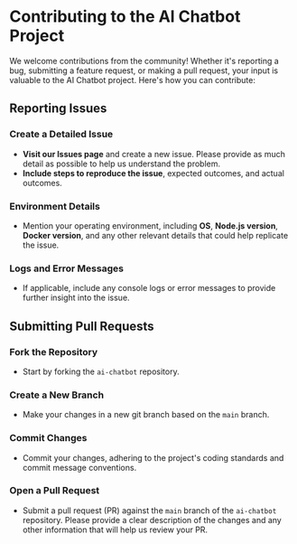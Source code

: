 # Contributing to the AI Chatbot Project

We welcome contributions from the community! Whether it's reporting a bug, submitting a feature request, or making a pull request, your input is valuable to the AI Chatbot project. Here's how you can contribute:

## Reporting Issues

### Create a Detailed Issue
- **Visit our Issues page** and create a new issue. Please provide as much detail as possible to help us understand the problem. 
- **Include steps to reproduce the issue**, expected outcomes, and actual outcomes.

### Environment Details
- Mention your operating environment, including **OS**, **Node.js version**, **Docker version**, and any other relevant details that could help replicate the issue.

### Logs and Error Messages
- If applicable, include any console logs or error messages to provide further insight into the issue.

## Submitting Pull Requests

### Fork the Repository
- Start by forking the `ai-chatbot` repository.

### Create a New Branch
- Make your changes in a new git branch based on the `main` branch.

### Commit Changes
- Commit your changes, adhering to the project's coding standards and commit message conventions.

### Open a Pull Request
- Submit a pull request (PR) against the `main` branch of the `ai-chatbot` repository. Please provide a clear description of the changes and any other information that will help us review your PR.

